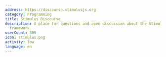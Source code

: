 ```yaml
---
address: https://discourse.stimulusjs.org
category: Programming
title: Stimulus Discourse
description: A place for questions and open discussion about the Stimulus JavaScript
  framework.
userCount: 309
icon: stimulus.png
activity: low
language: en
---
```

